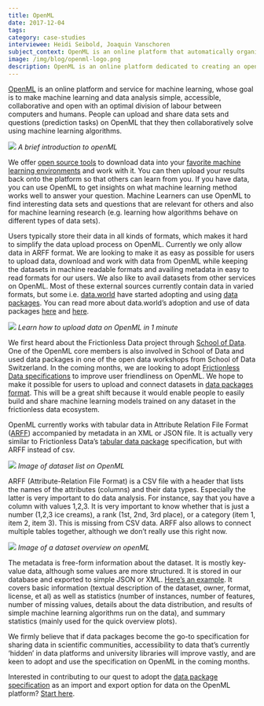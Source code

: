 ```yaml
---
title: OpenML
date: 2017-12-04
tags:
category: case-studies
interviewee: Heidi Seibold, Joaquin Vanschoren
subject_context: OpenML is an online platform that automatically organizes data sets, machine learning algorithms, and experiments into a coherent whole, connected to the people who created them.
image: /img/blog/openml-logo.png
description: OpenML is an online platform dedicated to creating an open, online ecosystem for machine learning
---
```


[OpenML](http://openml.org) is an online platform and service for machine learning, whose goal is to make machine learning and data analysis simple, accessible, collaborative and open with an optimal division of labour between computers and humans. People can upload and share data sets and questions (prediction tasks) on OpenML  that they then collaboratively  solve using machine learning algorithms.

[![](./openml-dashboard-intro.png)](https://www.youtube.com/embed/1N3qATxXrpE)
*A brief introduction to openML*

We offer [open source tools](https://www.openml.org/guide/api) to download data into your [favorite machine learning environments](https://www.openml.org/guide/integrations) and work with it. You can then upload your results back onto the platform so that others can learn from you. If you have data, you can use OpenML to get insights on what machine learning method works well to answer your question. Machine Learners can use OpenML to find interesting data sets and questions that are relevant for others and also for machine learning research (e.g. learning how algorithms behave on different types of data sets).

Users typically store their data in all kinds of formats, which makes it hard to simplify the data upload process on OpenML. Currently we only allow data in ARFF format. We are looking to make it as easy as possible for users to upload data, download and work with data from OpenML while keeping the datasets in machine readable formats and availing metadata in easy to read formats for our users. We also like to avail datasets from other services on OpenML. Most of these external sources currently contain data in varied formats, but some i.e. [data.world](https://data.world/) have started adopting and using [data packages](https://specs.frictionlessdata.io/data-package/). You can read more about data.world’s adoption and use of data packages [here](/blog/2017/04/11/dataworld/) and [here](https://meta.data.world/try-this-frictionless-data-world-ad36b6422ceb).

[![](./openml-upload-data.png)](https://biteable.com/watch/upload-data-to-openml-1575659/4500a42627a119f548c7cb0ec3ec4a25ee8a576f)
*Learn how to upload data on OpenML in 1 minute*

We first heard about the Frictionless Data project through [School of Data](https://schoolofdata.org). One of the OpenML core members is also involved in School of Data and used data packages in one of the open data workshops from School of Data Switzerland.  In the coming months, we are looking to adopt [Frictionless Data specifications](https://specs.frictionlessdata.io/) to improve user friendliness on OpenML. We hope to make it possible for users to upload and connect datasets in [data packages format](https://specs.frictionlessdata.io/data-package/). This will be a great shift because it would enable people to easily build and share machine learning models trained on any dataset in the frictionless data ecosystem.

OpenML currently works with tabular data in Attribute Relation File Format ([ARFF](https://weka.wikispaces.com/ARFF+%28stable+version%29)) accompanied by metadata in an XML or JSON file. It is actually very similar to Frictionless Data’s [tabular data package](https://specs.frictionlessdata.io/tabular-data-package/) specification, but with ARFF instead of csv.

![](./openml-dataset-list.png)
 *Image of dataset list on OpenML*

ARFF (Attribute-Relation File Format) is a CSV file with a header that  lists the names of the attributes (columns) and their data types. Especially the latter is very important to do data analysis. For instance, say that you have a column with values 1,2,3. It is very important to know whether that is just a number (1,2,3 ice creams), a rank (1st, 2nd, 3rd place), or a category (item 1, item 2, item 3). This is missing from CSV data. ARFF also allows to connect multiple tables together, although we don’t really use this right now.

![](./openml-dataset-overview.png)
*Image of a dataset overview on openML*

The metadata is free-form information about the dataset. It is mostly key-value data, although some values are more structured. It is stored in our database and exported to simple JSON or XML. [Here’s an example]( https://www.openml.org/d/2/json). It covers basic information (textual description of the dataset, owner, format, license, et al) as well as statistics (number of instances, number of features, number of  missing values, details about the data distribution, and results of simple machine learning algorithms run on the data), and summary statistics (mainly used for the quick overview plots).

We firmly believe that  if data packages become the go-to specification for sharing data in scientific communities, accessibility to data that’s currently ‘hidden’ in data platforms and university libraries will improve vastly, and are keen to adopt and use the specification on OpenML in the coming months.

Interested in contributing to our quest to adopt the [data package specification](https://specs.frictionlessdata.io/data-package/) as an import and export option for data on the OpenML platform? [Start here](https://github.com/openml/OpenML/issues/482).
